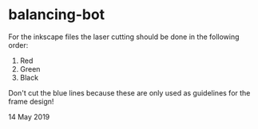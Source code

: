# balancing-bot

For the inkscape files the laser cutting should be done in the following order: 

1. Red
2. Green
3. Black

Don't cut the blue lines because these are only used as guidelines for the frame design!


14 May 2019

